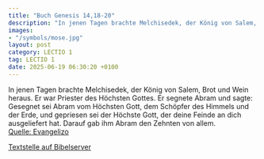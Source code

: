 ```yaml
---
title: "Buch Genesis 14,18-20"
description: "In jenen Tagen brachte Melchisedek, der König von Salem, Brot und Wein heraus. Er war Priester des Höchsten Gottes. Er segnete Abram und sagte: Gesegnet sei Abram vom Höchsten Gott, dem Schöpfer des Himmels und der Erde, und gepriesen sei der Höchste Gott, der deine Feinde an dic...."
images:
- "/symbols/mose.jpg"
layout: post
category: LECTIO 1
tag: LECTIO 1
date: 2025-06-19 06:30:20 +0100
---
```

In jenen Tagen brachte Melchisedek, der König von Salem, Brot und Wein heraus. Er war Priester des Höchsten Gottes.
Er segnete Abram und sagte: Gesegnet sei Abram vom Höchsten Gott, dem Schöpfer des Himmels und der Erde,
und gepriesen sei der Höchste Gott, der deine Feinde an dich ausgeliefert hat.<!--more--> Darauf gab ihm Abram den Zehnten von allem.<br>
[Quelle: Evangelizo](https://evangeliumtagfuertag.org/DE/gospel)

[Textstelle auf Bibelserver](https://www.bibleserver.com/EU/1.Mose14,18-20)
